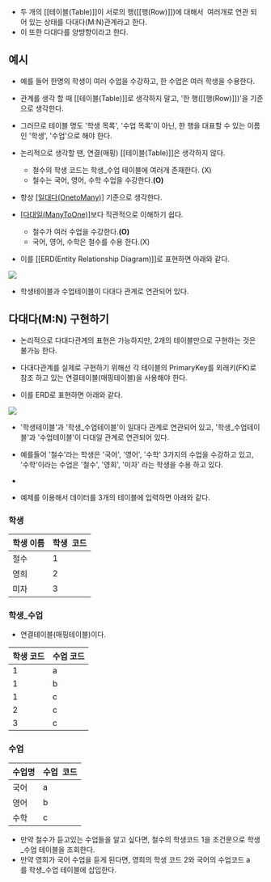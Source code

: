 - 두 개의 [[테이블(Table)]]이 서로의 행([[행(Row)]])에 대해서  여러개로 연관 되어 있는 상태를 다대다(M:N)관계라고 한다. 
- 이 또한 다대다를 양뱡향이라고 한다.


## 예시 

- 예를 들어 한명의 학생이 여러 수업을 수강하고, 한 수업은 여러 학생을 수용한다. 

- 관계를 생각 할 때 [[테이블(Table)]]로 생각하지 말고, '한 행([[행(Row)]])'을 기준으로 생각한다.
- 그러므로 테이블 명도 '학생 목록', '수업 목록'이 아닌, 한 행을 대표할 수 있는 이름인 '학생', '수업'으로 해야 한다.

- 논리적으로 생각할 땐, 연결(매핑) [[테이블(Table)]]은 생각하지 않다.
    - 철수의 학생 코드는 학생_수업 테이블에 여러개 존재한다. (X)
    - 철수는 국어, 영어, 수학 수업을 수강한다.**(O)**

- 항상 [[일대다(OnetoMany)]](1:N) 기준으로 생각한다.
- [[다대일(ManyToOne)]](N:1)보다 직관적으로 이해하기 쉽다.
    - 철수가 여러 수업을 수강한다.**(O)**  
    - 국어, 영어, 수학은 철수를 수용 한다.(X)

- 이를 [[ERD(Entity Relationship Diagram)]]로 표현하면 아래와 같다.

![](https://t1.daumcdn.net/cfile/tistory/99D149355BECC25F3B)

- 학생테이블과 수업테이블이 다대다 관계로 연관되어 있다. 

  

## 다대다(M:N) 구현하기

- 논리적으로 다대다관계의 표현은 가능하지만, 2개의 테이블만으로 구현하는 것은 불가능 한다.
- 다대다관계를 실제로 구현하기 위해선 각 테이블의 PrimaryKey를 외래키(FK)로 참조 하고 있는 연결테이블(매핑테이블)을 사용해야 한다. 

- 이를 ERD로 표현하면 아래와 같다. 


![](https://t1.daumcdn.net/cfile/tistory/99F91A3C5BECC52503)

- '학생테이블'과 '학생_수업테이블'이 일대다 관계로 연관되어 있고, '학생_수업테이블'과 '수업테이블'이 다대일 관계로 연관되어 있다.

- 예를들어 '철수'라는 학생은 '국어', '영어', '수학' 3가지의 수업을 수강하고 있고, '수학'이라는 수업은 '철수', '영희', '미자' 라는 학생을 수용 하고 있다.
- 
- 예제를 이용해서 데이터를 3개의 테이블에 입력하면 아래와 같다.

### 학생

| 학생 이름 | 학생  코드 |
| ---- | ---- |
| 철수 | 1 |
| 영희 | 2 |
| 미자 | 3 |

### 학생_수업

- 연결테이블(매핑테이블)이다.

| 학생 코드 | 수업 코드 |
| ---- | ---- |
| 1 | a |
| 1 | b |
| 1 | c |
| 2 | c |
| 3 | c |

### 수업

| 수업명 | 수업  코드 |
| ---- | ---- |
| 국어 | a |
| 영어 | b |
| 수학 | c |

- 만약 철수가 듣고있는 수업들을 알고 싶다면, 철수의 학생코드 1을 조건문으로 학생_수업 테이블을 조회한다.
- 만약 영희가 국어 수업을 듣게 된다면, 영희의 학생 코드 2와 국어의 수업코드 a를 학생_수업 테이블에 삽입한다.